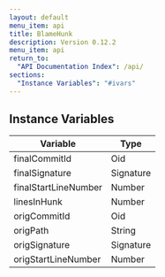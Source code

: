 ```yaml
---
layout: default
menu_item: api
title: BlameHunk
description: Version 0.12.2
menu_item: api
return_to:
  "API Documentation Index": /api/
sections:
  "Instance Variables": "#ivars"
---
```


## <a name="ivars"></a>Instance Variables

| Variable | Type |
| --- | --- |
| <a name="finalCommitId"></a>finalCommitId | Oid |
| <a name="finalSignature"></a>finalSignature | Signature |
| <a name="finalStartLineNumber"></a>finalStartLineNumber | Number |
| <a name="linesInHunk"></a>linesInHunk | Number |
| <a name="origCommitId"></a>origCommitId | Oid |
| <a name="origPath"></a>origPath | String |
| <a name="origSignature"></a>origSignature | Signature |
| <a name="origStartLineNumber"></a>origStartLineNumber | Number |

